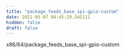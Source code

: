 ```yaml
---
title: "package_feeds_base_spi-gpio-custom"
date: 2021-05-07 04:45:29.545111
hidden: false
draft: false
---
```


x86/64/package_feeds_base_spi-gpio-custom

